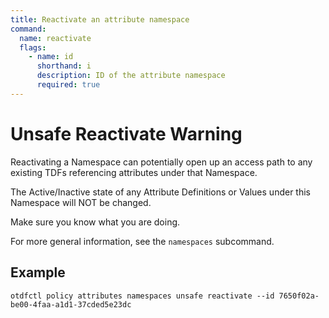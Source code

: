 ```yaml
---
title: Reactivate an attribute namespace
command:
  name: reactivate
  flags:
    - name: id
      shorthand: i
      description: ID of the attribute namespace
      required: true
---
```


# Unsafe Reactivate Warning

Reactivating a Namespace can potentially open up an access path to any existing TDFs referencing attributes under that Namespace.

The Active/Inactive state of any Attribute Definitions or Values under this Namespace will NOT be changed.

Make sure you know what you are doing.

For more general information, see the `namespaces` subcommand.

## Example 

```shell
otdfctl policy attributes namespaces unsafe reactivate --id 7650f02a-be00-4faa-a1d1-37cded5e23dc
```
